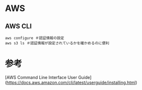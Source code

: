 # AWS

## AWS CLI
```Console
aws configure ＃認証情報の設定
aws s3 ls ＃認証情報が設定されているかを確かめるのに便利
```

# 参考
[AWS Command Line Interface User Guide]
(https://docs.aws.amazon.com/cli/latest/userguide/installing.html)